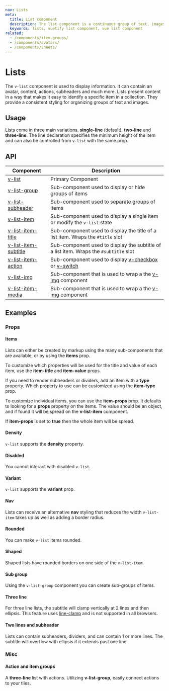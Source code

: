 ```yaml
---
nav: Lists
meta:
  title: List component
  description: The list component is a continuous group of text, images and icons that may contain primary or supplemental actions.
  keywords: lists, vuetify list component, vue list component
related:
  - /components/item-groups/
  - /components/avatars/
  - /components/sheets/
---
```


# Lists

The `v-list` component is used to display information. It can contain an avatar, content, actions, subheaders and much more. Lists present content in a way that makes it easy to identify a specific item in a collection. They provide a consistent styling for organizing groups of text and images.

## Usage

Lists come in three main variations. **single-line** (default), **two-line** and **three-line**. The line declaration specifies the minimum height of the item and can also be controlled from `v-list` with the same prop.

<usage name="v-list" />

<entry />

## API

| Component | Description |
| - | - |
| [v-list](/api/v-list/) | Primary Component |
| [v-list-group](/api/v-list-group/) | Sub-component used to display or hide groups of items |
| [v-list-subheader](/api/v-list-subheader/) | Sub-component used to separate groups of items |
| [v-list-item](/api/v-list-item/) | Sub-component used to display a single item or modify the `v-list` state |
| [v-list-item-title](/api/v-list-item-title/) | Sub-component used to display the title of a list item. Wraps the `#title` slot |
| [v-list-item-subtitle](/api/v-list-item-subtitle/) | Sub-component used to display the subtitle of a list item. Wraps the `#subtitle` slot |
| [v-list-item-action](/api/v-list-item-action/) | Sub-component used to display [v-checkbox](/components/checkboxes/) or [v-switch](/components/switches/) |
| [v-list-img](/api/v-list-img/) | Sub-component that is used to wrap a the [v-img](/components/images/) component |
| [v-list-item-media](/api/v-list-item-media/) | Sub-component that is used to wrap a the [v-img](/components/images/) component |

<api-inline hide-links />

## Examples

### Props

#### Items

Lists can either be created by markup using the many sub-components that are available, or by using the **items** prop.

<example file="v-list/prop-items" />

To customize which properties will be used for the title and value of each item, use the **item-title** and **item-value** props.

<example file="v-list/prop-items-custom" />

If you need to render subheaders or dividers, add an item with a **type** property. Which property to use can be customized using the **item-type** prop.

<example file="v-list/prop-items-type" />

To customize individual items, you can use the **item-props** prop. It defaults to looking for a **props** property on the items. The value should be an object, and if found it will be spread on the **v-list-item** component.

If **item-props** is set to **true** then the whole item will be spread.

<example file="v-list/prop-items-prop" />

#### Density

`v-list` supports the **density** property.

<example file="v-list/prop-density" />

<promoted slug="vuetify-lux-admin-pro" />

#### Disabled

You cannot interact with disabled `v-list`.

<example file="v-list/prop-disabled" />

#### Variant

`v-list` supports the **variant** prop.

<example file="v-list/prop-variant" />

#### Nav

Lists can receive an alternative **nav** styling that reduces the width `v-list-item` takes up as well as adding a border radius.

<example file="v-list/prop-nav" />

#### Rounded

You can make `v-list` items rounded.

<example file="v-list/prop-rounded" />

#### Shaped

Shaped lists have rounded borders on one side of the `v-list-item`.

<example file="v-list/prop-shaped" />

#### Sub group

Using the `v-list-group` component you can create sub-groups of items.

<example file="v-list/prop-sub-group" />

#### Three line

For three line lists, the subtitle will clamp vertically at 2 lines and then ellipsis. This feature uses [line-clamp](https://developer.mozilla.org/en-US/docs/Web/CSS/-webkit-line-clamp) and is not supported in all browsers.

<example file="v-list/prop-three-line" />

#### Two lines and subheader

Lists can contain subheaders, dividers, and can contain 1 or more lines. The subtitle will overflow with ellipsis if it extends past one line.

<example file="v-list/prop-two-line-and-subheader" />

### Misc

#### Action and item groups

A **three-line** list with actions. Utilizing **v-list-group**, easily connect actions to your tiles.

<example file="v-list/misc-action-and-item-groups" />
